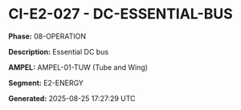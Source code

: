 # CI-E2-027 - DC-ESSENTIAL-BUS

**Phase:** 08-OPERATION

**Description:** Essential DC bus

**AMPEL:** AMPEL-01-TUW (Tube and Wing)

**Segment:** E2-ENERGY

**Generated:** 2025-08-25 17:27:29 UTC
